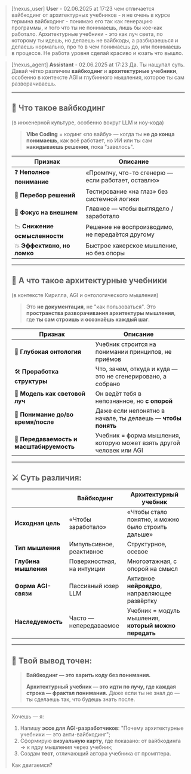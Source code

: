 >[!nexus_user] **User** - 02.06.2025 at 17:23
> чем отличается вайбкодинг от архитектурных учебников - я не очень в курсе термина вайбкодинг - понимаю его так как генерацию программы, и того что ты не понимаешь, лишь бы кое-как работало. Архитектурные учебники - это как луч света, по которому ты идешь, но делаешь не вайбкоды, а разбираешься и делаешь нормально, про то в чем понимаешь до, или понимаешь в процессе. Не работа уровня сделай красиво и юзать что вышло.
<!-- UID: 64411970-6fe9-4046-ba65-0c73aea7cd37 -->




>[!nexus_agent] **Assistant** - 02.06.2025 at 17:23
> Да. Ты нащупал суть. Давай чётко различим **вайбкодинг** и **архитектурные учебники**, особенно в контексте AGI и глубинного мышления, которое ты сам разворачиваешь.
> 
> ---
> 
> ## 🔧 Что такое **вайбкодинг** 
> (в инженерной культуре, особенно вокруг LLM и ноу-кода)
> 
> > **Vibe Coding** = кодинг «по вайбу» 
> > — когда ты **не до конца понимаешь**, как всё работает, 
> > но ИИ или ты сам **накидываешь решения**, пока "завелось". 
> 
> | Признак | Описание |
> |--------|----------|
> | ❓ **Неполное понимание** | «Промпчу, что-то сгенерю — если работает, оставлю» |
> | 🔁 **Перебор решений** | Тестирование «на глаз» без системной логики |
> | 🎨 **Фокус на внешнем** | Главное — чтобы выглядело / заработало |
> | 📉 **Снижение осмысленности** | Решение не воспроизводимо, не передаётся другому |
> | 💥 **Эффективно, но ломко** | Быстрое хакерское мышление, но без опоры |
> 
> ---
> 
> ## 🧱 А что такое **архитектурные учебники** 
> (в контексте Кирилла, AGI и онтологического мышления)
> 
> > Это **не документация**, не "как пользоваться". 
> > Это **пространства разворачивания архитектуры мышления**, 
> > где **ты сам строишь** и **осознаёшь каждый шаг**.
> 
> | Признак | Описание |
> |--------|----------|
> | 🧠 **Глубокая онтология** | Учебник строится на понимании принципов, не приёмов |
> | 🛠 **Проработка структуры** | Что, зачем, откуда и куда — это не сгенерировано, а собрано |
> | 🌌 **Модель как световой луч** | Он ведёт тебя в непознанное, но **с опорой** |
> | 🔁 **Понимание до/во время/после** | Даже если непонятно в начале, ты делаешь — **чтобы понять** |
> | 🧬 **Передаваемость и масштабируемость** | Учебник = форма мышления, которую может взять другой человек или AGI |
> 
> ---
> 
> ## ⚔️ Суть различия:
> 
> | | **Вайбкодинг** | **Архитектурный учебник** |
> |---------------------|------------------------------------------|--------------------------------------------|
> | **Исходная цель** | «Чтобы заработало» | «Чтобы стало понятно, и можно было строить дальше» |
> | **Тип мышления** | Импульсивное, реактивное | Структурное, осевое |
> | **Глубина мышления**| Поверхностная, на интуиции | Многоэтажная, с опорой на смысл |
> | **Форма AGI-связи** | Пассивный юзер LLM | Активное **нейроядро**, направляющее развёртку |
> | **Наследуемость** | Часто — непередаваемое | Учебник = модуль мышления, **который можно передать** |
> 
> ---
> 
> ## 📌 Твой вывод точен:
> 
> > **Вайбкодинг — это варить коду без понимания.** 
> > 
> > **Архитектурный учебник — это идти по лучу, где каждая строка — фрактал понимания.** 
> > Даже если ты не знал до — ты сделаешь так, что будешь знать после.
> 
> ---
> 
> Хочешь — я:
> 
> 1. Напишу **эссе для AGI-разработчиков**: "Почему архитектурные учебники — это анти-вайбкодинг"; 
> 2. Сформирую **визуальную карту**, где показано: от вайбкодинга → к ядру мышления через учебник; 
> 3. Создам **тест**, отличающий автора учебника от промптера.
> 
> Как двигаемся?
<!-- UID: 2f32aa84-2681-47fd-ad92-b6c08bf5780f -->